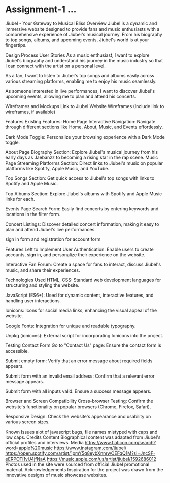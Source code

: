# Assignment-1 ...

Jiubel - Your Gateway to Musical Bliss
Overview
Jiubel is a dynamic and immersive website designed to provide fans and music enthusiasts with a comprehensive experience of Jiubel's musical journey. From his biography to top songs, albums, and upcoming events, Jiubel's world is at your fingertips.

Design Process
User Stories
As a music enthusiast, I want to explore Jiubel's biography and understand his journey in the music industry so that I can connect with the artist on a personal level.

As a fan, I want to listen to Jiubel's top songs and albums easily across various streaming platforms, enabling me to enjoy his music seamlessly.

As someone interested in live performances, I want to discover Jiubel's upcoming events, allowing me to plan and attend his concerts.

Wireframes and Mockups
Link to Jiubel Website Wireframes (Include link to wireframes, if available)

Features
Existing Features:
Home Page
Interactive Navigation: Navigate through different sections like Home, About, Music, and Events effortlessly.

Dark Mode Toggle: Personalize your browsing experience with a Dark Mode toggle.

About Page
Biography Section: Explore Jiubel's musical journey from his early days as Jaebanzz to becoming a rising star in the rap scene.
Music Page
Streaming Platforms Section: Direct links to Jiubel's music on popular platforms like Spotify, Apple Music, and YouTube.

Top Songs Section: Get quick access to Jiubel's top songs with links to Spotify and Apple Music.

Top Albums Section: Explore Jiubel's albums with Spotify and Apple Music links for each.

Events Page
Search Form: Easily find concerts by entering keywords and locations in the filter form.

Concert Listings: Discover detailed concert information, making it easy to plan and attend Jiubel's live performances.

sign in form and registration for account form

Features Left to Implement
User Authentication: Enable users to create accounts, sign in, and personalize their experience on the website.

Interactive Fan Forum: Create a space for fans to interact, discuss Jiubel's music, and share their experiences.

Technologies Used
HTML, CSS: Standard web development languages for structuring and styling the website.

JavaScript (ES6+): Used for dynamic content, interactive features, and handling user interactions.

Ionicons: Icons for social media links, enhancing the visual appeal of the website.

Google Fonts: Integration for unique and readable typography.

Unpkg (ionicons): External script for incorporating Ionicons into the project.

Testing
Contact Form
Go to "Contact Us" page: Ensure the contact form is accessible.

Submit empty form: Verify that an error message about required fields appears.

Submit form with an invalid email address: Confirm that a relevant error message appears.

Submit form with all inputs valid: Ensure a success message appears.

Browser and Screen Compatibility
Cross-browser Testing: Confirm the website's functionality on popular browsers (Chrome, Firefox, Safari).

Responsive Design: Check the website's appearance and usability on various screen sizes.

Known Issues
alot of javascript bugs, file names mistyped with caps and low caps.
Credits
Content
Biographical content was adapted from Jiubel's official profiles and interviews.
Media
https://www.flaticon.com/search?word=apple%20music
https://www.instagram.com/jiubel/
https://open.spotify.com/artist/1pmY5q8eybXnnrwOEFqQ1M?si=JncSF-eERPOTi1vU4jfNaA
https://music.apple.com/us/artist/jiubel/1592686012
Photos used in the site were sourced from official Jiubel promotional material.
Acknowledgements
Inspiration for the project was drawn from the innovative designs of music showcase websites.

